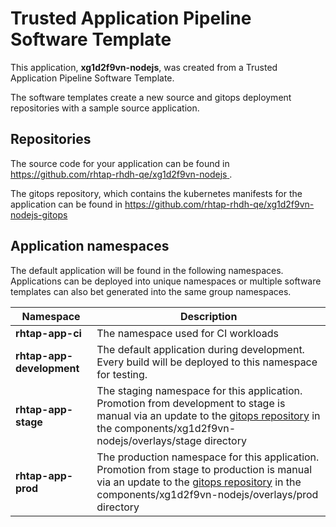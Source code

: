 # Trusted Application Pipeline Software Template

This application, **xg1d2f9vn-nodejs**, was created from a Trusted Application Pipeline Software Template.

The software templates create a new source and gitops deployment repositories with a sample source application. 

## Repositories

The source code for your application can be found in [https://github.com/rhtap-rhdh-qe/xg1d2f9vn-nodejs ](https://github.com/rhtap-rhdh-qe/xg1d2f9vn-nodejs ).
 
The gitops repository, which contains the kubernetes manifests for the application can be found in 
[https://github.com/rhtap-rhdh-qe/xg1d2f9vn-nodejs-gitops ](https://github.com/rhtap-rhdh-qe/xg1d2f9vn-nodejs-gitops ) 

## Application namespaces 

The default application will be found in the following namespaces. Applications can be deployed into unique namespaces or multiple software templates can also bet generated into the same group namespaces.  

|  Namespace   |  Description   |  
| -------- | -------- |
| **rhtap-app-ci** | The namespace used for CI workloads |
| **rhtap-app-development** | The default application during development. Every build will be deployed to this namespace for testing. |
| **rhtap-app-stage** | The staging namespace for this application. Promotion from development to stage is manual via an update to the [gitops repository](https://github.com/rhtap-rhdh-qe/xg1d2f9vn-nodejs-gitops ) in the components/xg1d2f9vn-nodejs/overlays/stage directory |
| **rhtap-app-prod** | The production namespace for this application. Promotion from stage to production is manual via an update to the [gitops repository](https://github.com/rhtap-rhdh-qe/xg1d2f9vn-nodejs-gitops ) in the components/xg1d2f9vn-nodejs/overlays/prod directory |